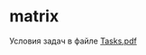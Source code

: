 # matrix
Условия задач в файле [Tasks.pdf](https://github.com/Krautsou-Andrei/matrix/files/9262957/Tasks2Arrays.pdf)
